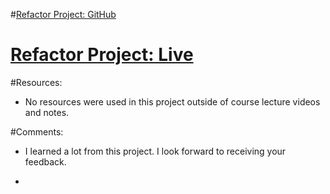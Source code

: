 #[Refactor Project: GitHub ](https://github.com/vgrunewald/project_refactor_grunewald_victoria.git)

# [Refactor Project: Live](http://www.vickigrunewald.com/project_refactor/)

#Resources:

* No resources were used in this project outside of course lecture videos and notes. 

#Comments:

* I learned a lot from this project. I look forward to receiving your feedback. 

-